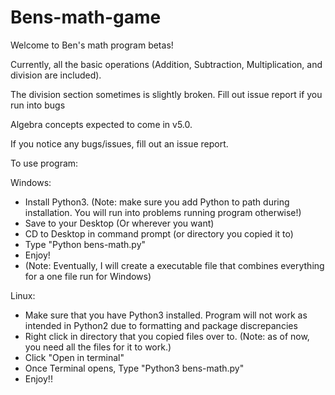 # Bens-math-game

Welcome to Ben's math program betas!

Currently, all the basic operations (Addition, Subtraction, Multiplication, and division are included).

The division section sometimes is slightly broken. Fill out issue report if you run into bugs

Algebra concepts expected to come in v5.0.

If you notice any bugs/issues, fill out an issue report.



To use program:

Windows:
- Install Python3. (Note: make sure you add Python to path during installation. You will run into problems running program otherwise!)
- Save to your Desktop (Or wherever you want)
- CD to Desktop in command prompt (or directory you copied it to)
- Type "Python bens-math.py"
- Enjoy!
- (Note: Eventually, I will create a executable file that combines everything for a one file run for Windows)


Linux:
- Make sure that you have Python3 installed. Program will not work as intended in Python2 due to formatting and package discrepancies
- Right click in directory that you copied files over to. (Note: as of now, you need all the files for it to work.)
- Click "Open in terminal"
- Once Terminal opens, Type "Python3 bens-math.py"
- Enjoy!!
